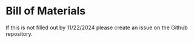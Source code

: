 # Bill of Materials

If this is not filled out by 11/22/2024 please create an issue on the Github repository.